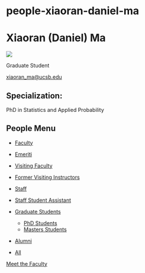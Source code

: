 # people-xiaoran-daniel-ma

# Xiaoran (Daniel) Ma

![](https://www.pstat.ucsb.edu/sites/default/files/styles/people_node/public/people/photo/IMG_6265%20%282%29.JPG?itok=Sh6FmrCu)

Graduate Student

[xiaoran\_ma@ucsb.edu](mailto:xiaoran_ma@ucsb.edu)

## Specialization:

PhD in Statistics and Applied Probability

## People Menu

- [Faculty](/people/academic "Faculty")
- [Emeriti](/people/emeriti "Emeriti")
- [Visiting Faculty](/people/visiting "Visiting Faculty")
- [Former Visiting Instructors](/people/lecturer "Former Visiting Instructors")
- [Staff](/people/staff)
- [Staff Student Assistant](/people/researcher "Staff Student Assistant")
- [Graduate Students](/people/student "Graduate Students")
  
  - [PhD Students](/people/student/phd "PhD Students")
  - [Masters Students](/people/student/masters "Masters Students")
- [Alumni](/people/alumni)
- [All](/people/all)

[Meet the Faculty](/people/meet-the-faculty)